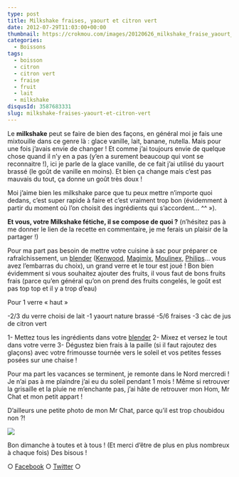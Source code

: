 ```yaml
---
type: post
title: Milkshake fraises, yaourt et citron vert
date: 2012-07-29T11:03:00+00:00
thumbnail: https://crokmou.com/images/20120626_milkshake_fraise_yaourt_citron_0008.jpg
categories:
  - Boissons
tags:
  - boisson
  - citron
  - citron vert
  - fraise
  - fruit
  - lait
  - milkshake
disqusId: 3587683331
slug: milkshake-fraises-yaourt-et-citron-vert
---
```


Le **milkshake** peut se faire de bien des façons, en général moi je fais une mixtouille dans ce genre là : glace vanille, lait, banane, nutella. Mais pour une fois j’avais envie de changer ! Et comme j’ai toujours envie de quelque chose quand il n’y en a pas (y’en a surement beaucoup qui vont se reconnaitre !), ici je parle de la glace vanille, de ce fait j’ai utilisé du yaourt brassé (le goût de vanille en moins). Et bien ça change mais c’est pas mauvais du tout, ça donne un goût très doux !

Moi j’aime bien les milkshake parce que tu peux mettre n’importe quoi dedans, c’est super rapide à faire et c’est vraiment trop bon (évidemment à partir du moment où l’on choisit des ingrédients qui s’accordent… ^^ »).

**Et vous, votre Milkshake fétiche, il se compose de quoi ?** (n’hésitez pas à me donner le lien de la recette en commentaire, je me ferais un plaisir de la partager !)

Pour ma part pas besoin de mettre votre cuisine à sac pour préparer ce rafraîchissement, un [blender](http://www.rueducommerce.fr/m/pl/malid:9633603) ([Kenwood](http://www.rueducommerce.fr/~kenwood), [Magimix](http://www.rueducommerce.fr/~magimix), [Moulinex](http://www.rueducommerce.fr/~moulinex), [Philips](http://www.rueducommerce.fr/~philips)… vous avez l’embarras du choix), un grand verre et le tour est joué ! Bon bien évidemment si vous souhaitez ajouter des fruits, il vous faut de bons fruits frais (parce qu’en général qu’on on prend des fruits congelés, le goût est pas top top et il y a trop d’eau)

Pour 1 verre « haut »

-2/3 du verre choisi de lait
-1 yaourt nature brassé
-5/6 fraises
-3 càc de jus de citron vert

1- Mettez tous les ingrédients dans votre [blender](http://www.rueducommerce.fr/m/pl/malid:9633603)
2- Mixez et versez le tout dans votre verre
3- Dégustez bien frais à la paille (si il faut rajoutez des glaçons) avec votre frimousse tournée vers le soleil et vos petites fesses posées sur une chaise !

Pour ma part les vacances se terminent, je remonte dans le Nord mercredi ! Je n’ai pas à me plaindre j’ai eu du soleil pendant 1 mois ! Même si retrouver la grisaille et la pluie ne m’enchante pas, j’ai hâte de retrouver mon Hom, Mr Chat et mon petit appart !

D’ailleurs une petite photo de mon Mr Chat, parce qu’il est trop choubidou non ?!

[![](http://3.bp.blogspot.com/--pfOF4vECfU/UBUIxg8WNgI/AAAAAAAACww/e_-e0AntWgA/s400/481985_373430912724107_1787087041_n.jpg)](http://3.bp.blogspot.com/--pfOF4vECfU/UBUIxg8WNgI/AAAAAAAACww/e_-e0AntWgA/s1600/481985_373430912724107_1787087041_n.jpg)

Bon dimanche à toutes et à tous ! (Et merci d’être de plus en plus nombreux à chaque fois) Des bisous !

○ [Facebook](https://www.facebook.com/crokmou.blog) ○ [Twitter](https://twitter.com/Crokmou) ○